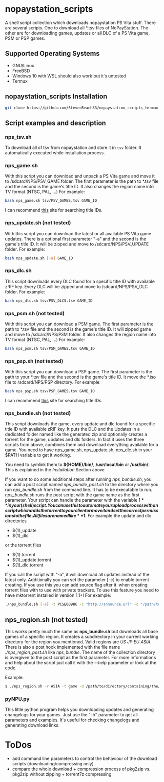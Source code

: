 # nopaystation\_scripts

A shell script collection which downloads nopaystation PS Vita stuff.
There are several scripts. One to download all \*.tsv files of NoPayStation. The other are for downloading games, updates
or all DLC of a PS Vita game, PSM or PSP games.

## Supported Operating Systems
* GNU/Linux
* FreeBSD
* Windows 10 with WSL should also work but it's untested
* Termux

## nopaystation\_scripts Installation

```bash
git clone https://github.com/StevenBeach33/nopaystation_scripts_termux.git && cd nopaystation_scripts_termux && bash setup.sh && source ~/.bashrc
```

## Script examples and description 

### nps\_tsv.sh
To download all of tsv from nopaystation and store it in `tsv` folder.
It automatically executed while installation process.

### nps\_game.sh
With this script you can download and unpack a PS Vita game and move it to /sdcard/NPS/PSV_GAME folder.
The first parameter is the path to \*.tsv file and the second is the game's title ID.
It also changes the region name into TV format (NTSC, PAL, ...)
For example:
```bash
bash nps_game.sh tsv/PSV_GAMES.tsv GAME_ID
```
I can recommend [this](http://renascene.com/psv/) site for searching title IDs.

### nps\_update.sh (not tested)
With this script you can download the latest or all available PS Vita game updates.
There is a optional first parameter "-a" and the second is the game's title ID.
It will be zipped and move to /sdcard/NPS/PSV_UPDATE folder.
For example:
```bash
bash nps_update.sh [-a] GAME_ID
```

### nps\_dlc.sh
This script downloads every DLC found for a specific title ID with available zRIF key.
Every DLC will be zipped and move to /sdcard/NPS/PSV_DLC folder.
For example:
```bash
bash nps_dlc.sh tsv/PSV_DLCS.tsv GAME_ID
```

### nps\_psm.sh (not tested)
With this script you can download a PSM game.
The first parameter is the path to \*.tsv file and the second is the game's title ID.
It will zipped game and move to /sdcard/NPS/PSM folder.
It also changes the region name into TV format (NTSC, PAL, ...)
For example:
```bash
bash nps_psm.sh tsv/PSM_GAMES.tsv GAME_ID
```

### nps\_psp.sh (not tested)
With this script you can download a PSP game.
The first parameter is the path to your \*.tsv file and the second is the game's title ID.
It move the \*.iso file to /sdcard/NPS/PSP directory.
For example:
```bash
bash nps_psp.sh tsv/PSP_GAMES.tsv GAME_ID
```
I can recommend [this](http://renascene.com/psp/) site for searching title IDs.

### nps\_bundle.sh (not tested)
This script downloads the game, every update and dlc found for a specific title ID with available zRIF key.
It puts the DLC and the Updates in a dedicated folder named like the generated zip and optionally creates a torrent for the game,
updates and dlc folders. In fact it uses the three scripts from above, combines them and download everything available for a game.
You need to have nps\_game.sh, nps\_update.sh, nps\_dlc.sh in your $PATH variable to get it working.

You need to symlink them to **${HOME}/bin/**, **/usr/local/bin** or **/usr/bin/**.
This is explained in the *Installation* Section above

If you want to do some additional steps after running *nps_bundle.sh*, you can add a post script named *nps_bundle_post.sh* to the directory where you run *nps_bundle.sh* from the command line.
It has to be executable to run. *nps_bundle.sh* runs the post script with the game name as the first parameter.
Your script can handle the parameter with the variable **$1** in your (shell) script.
You can use this to automate your upload process with an script which adds the torrent to your client or move it and
set the correct permissions to the file.
All files are named like **$1**.
For example the update and dlc directories
* ${1}_update
* ${1}_dlc

or the torrent files
* ${1}.torrent
* ${1}_update.torrent
* ${1}_dlc.torrent

If you call the script with "-a", it will download all updates instead of the latest only. Additionally you can set the parameter [-c]
to enable torrent creating. If you use this you can add source flag after it.
when creating torrent files with to use with private trackers.
To use this feature you need to have mktorrent installed in version 1.1+!
For example:
```bash
./nps_bundle.sh [-a] -t PCSE00986 -c "http://announce.url" -d "/path/to/directory/containing/the/tsv/files" [-c] [<SOURCE FLAG>]
```

## nps\_region.sh (not tested)
This works pretty much the same as **nps_bundle.sh** but downloads all base games of a specific region.
It creates a subdirectory in your current working directory for the region you mentioned. Valid regions are *US* *JP* *EU* *ASIA*.
There is also a post hook implemented with the file name *./nps_region_post.sh* like *nps\_bundle*. The name of the collection directory
is overgiven to the post script as the first parameter.
For more informations and help about the script just call it with the *--help* parameter or look at the code.

Example:
```bash
$ ./nps_region.sh -r ASIA -t game -d /path/to/directory/containing/the/tsv/files [-c http://announce.url] [-s <SOURCE>] [-a]
```

### pyNPU.py
This little python program helps you downloading updates and generating changelogs for your games.
Just use the "-h" parameter to get all parameters and examples. It's useful for checking changelogs and generating download links.

# ToDos
* add command line parameters to control the behaviour of the download scripts (downloading/compressing only)
* compare the whole download + compression process of pkg2zip vs. pkg2zip without zipping + torrent7z compressing
